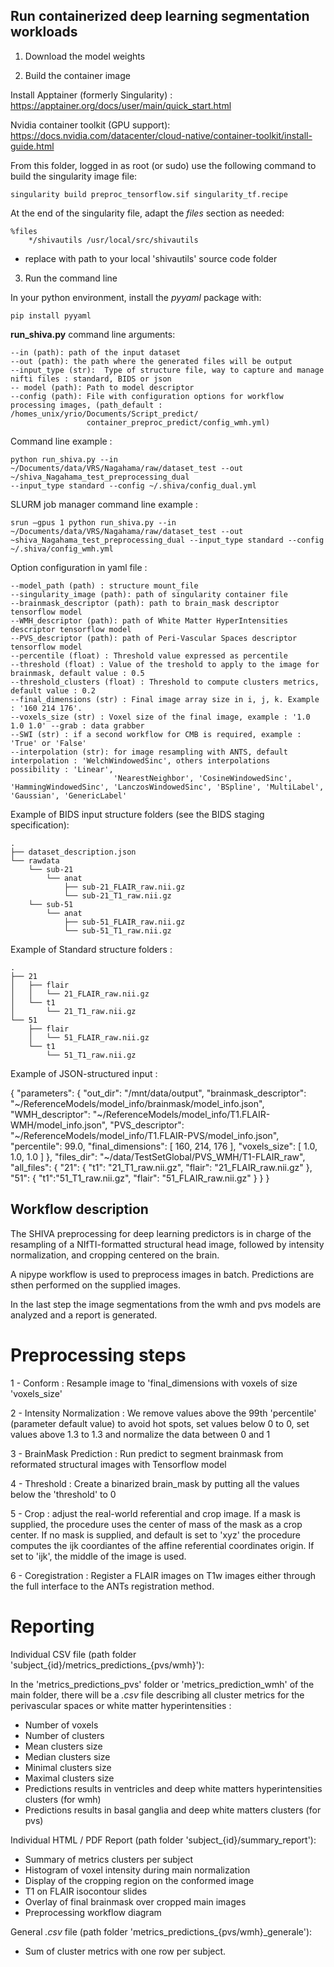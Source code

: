 Run containerized deep learning segmentation workloads
------------------------------------------------------

1. Download the model weights

2. Build the container image


Install Apptainer (formerly Singularity) :
https://apptainer.org/docs/user/main/quick_start.html

Nvidia container toolkit (GPU support):
https://docs.nvidia.com/datacenter/cloud-native/container-toolkit/install-guide.html


From this folder, logged in as root (or sudo) use the following command to build the singularity image file:

    singularity build preproc_tensorflow.sif singularity_tf.recipe

At the end of the singularity file, adapt the *files* section as needed:

    %files
        */shivautils /usr/local/src/shivautils

* replace with path to your local 'shivautils' source code folder


3. Run the command line

In your python environment, install the *pyyaml* package with:

    pip install pyyaml

**run_shiva.py** command line arguments:

    --in (path): path of the input dataset
    --out (path): the path where the generated files will be output
    --input_type (str):  Type of structure file, way to capture and manage nifti files : standard, BIDS or json
    -- model (path): Path to model descriptor
    --config (path): File with configuration options for workflow processing images, (path_default : /homes_unix/yrio/Documents/Script_predict/     
                     container_preproc_predict/config_wmh.yml)


Command line example : 

    python run_shiva.py --in ~/Documents/data/VRS/Nagahama/raw/dataset_test --out ~/shiva_Nagahama_test_preprocessing_dual  
    --input_type standard --config ~/.shiva/config_dual.yml

SLURM job manager command line example : 

    srun –gpus 1 python run_shiva.py --in ~/Documents/data/VRS/Nagahama/raw/dataset_test --out ~shiva_Nagahama_test_preprocessing_dual --input_type standard --config ~/.shiva/config_wmh.yml


Option configuration in yaml file :


    --model_path (path) : structure mount_file
    --singularity_image (path): path of singularity container file
    --brainmask_descriptor (path): path to brain_mask descriptor tensorflow model
    --WMH_descriptor (path): path of White Matter HyperIntensities descriptor tensorflow model
    --PVS_descriptor (path): path of Peri-Vascular Spaces descriptor tensorflow model
    --percentile (float) : Threshold value expressed as percentile
    --threshold (float) : Value of the treshold to apply to the image for brainmask, default value : 0.5
    --threshold_clusters (float) : Threshold to compute clusters metrics, default value : 0.2
    --final_dimensions (str) : Final image array size in i, j, k. Example : '160 214 176'.
    --voxels_size (str) : Voxel size of the final image, example : '1.0 1.0 1.0' --grab : data grabber
    --SWI (str) : if a second workflow for CMB is required, example : 'True' or 'False' 
    --interpolation (str): for image resampling with ANTS, default interpolation : 'WelchWindowedSinc', others interpolations  possibility : 'Linear',     
                           'NearestNeighbor', 'CosineWindowedSinc', 'HammingWindowedSinc', 'LanczosWindowedSinc', 'BSpline', 'MultiLabel', 'Gaussian', 'GenericLabel'


Example of BIDS input structure folders (see the BIDS staging specification):

    .
    ├── dataset_description.json
    └── rawdata
        └── sub-21
            └── anat
                ├── sub-21_FLAIR_raw.nii.gz
                └── sub-21_T1_raw.nii.gz
        └── sub-51
            └── anat
                ├── sub-51_FLAIR_raw.nii.gz
                └── sub-51_T1_raw.nii.gz


Example of Standard structure folders :

    .
    ├── 21
    │   ├── flair
    │   │   └── 21_FLAIR_raw.nii.gz
    │   └── t1
    │       └── 21_T1_raw.nii.gz
    └── 51
        ├── flair
        │   └── 51_FLAIR_raw.nii.gz
        └── t1
            └── 51_T1_raw.nii.gz


Example of JSON-structured input :

{
    "parameters": {
        "out_dir": "/mnt/data/output",
        "brainmask_descriptor": "~/ReferenceModels/model_info/brainmask/model_info.json",
        "WMH_descriptor": "~/ReferenceModels/model_info/T1.FLAIR-WMH/model_info.json",
        "PVS_descriptor": "~/ReferenceModels/model_info/T1.FLAIR-PVS/model_info.json",
        "percentile": 99.0,
        "final_dimensions": [
            160,
            214,
            176
        ],
        "voxels_size": [
            1.0,
            1.0,
            1.0
        ]
    },
    "files_dir": "~/data/TestSetGlobal/PVS_WMH/T1-FLAIR_raw",
    "all_files": {
        "21": {
            "t1": "21_T1_raw.nii.gz",
            "flair": "21_FLAIR_raw.nii.gz"
        },
        "51": {
            "t1":"51_T1_raw.nii.gz",
            "flair": "51_FLAIR_raw.nii.gz"
        }
    }
}

Workflow description
-------------------- 

The SHIVA preprocessing for deep learning predictors is in charge of the resampling of a NIfTI-formatted 
structural  head image, followed by intensity normalization, and cropping centered on the brain.

A nipype workflow is used to preprocess images in batch. Predictions are sthen performed on the supplied images.

In the last step the image segmentations from the wmh and pvs models are analyzed and a report is generated.

Preprocessing steps
===================

1 - Conform : Resample image to 'final_dimensions with voxels of size 'voxels_size'

2 - Intensity Normalization : We remove values above the 99th 'percentile' (parameter default value) to avoid hot spots,
       set values below 0 to 0, set values above 1.3 to 1.3 and normalize the data between 0 and 1

3 - BrainMask Prediction : Run predict to segment brainmask from reformated structural images with Tensorflow model

4 - Threshold : Create a binarized brain_mask by putting all the values below the 'threshold' to 0

5 - Crop : adjust the real-world referential and crop image. If a mask is supplied, the procedure uses the center of mass of the mask as 
       a crop center. If no mask is supplied, and default is set to 'xyz' the procedure computes the ijk coordiantes of the affine referential coordinates origin. If set to 'ijk', the middle of the image is used.

6 - Coregistration : Register a FLAIR images on T1w images either through the full interface to the ANTs registration method.

Reporting
=========

Individual CSV file (path folder 'subject_{id}/metrics_predictions_{pvs/wmh}'):

In the 'metrics_predictions_pvs' folder or 'metrics_prediction_wmh' of the main folder, there will be a *.csv* file describing all cluster metrics for the perivascular spaces or white matter hyperintensities :
- Number of voxels
- Number of clusters
- Mean clusters size
- Median clusters size
- Minimal clusters size
- Maximal clusters size
- Predictions results in ventricles and deep white matters hyperintensities clusters (for wmh)
- Predictions results in basal ganglia and deep white matters clusters (for pvs)

Individual HTML / PDF Report (path folder 'subject_{id}/summary_report'):

- Summary of metrics clusters per subject
- Histogram of voxel intensity during main normalization
- Display of the cropping region on the conformed image
- T1 on FLAIR isocontour slides 
- Overlay of final brainmask over cropped main images
- Preprocessing workflow diagram

General *.csv* file (path folder 'metrics_predictions_{pvs/wmh}_generale'):

 - Sum of cluster metrics with one row per subject.
